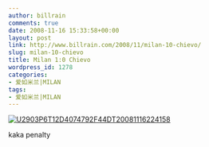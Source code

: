 ```yaml
---
author: billrain
comments: true
date: 2008-11-16 15:33:58+00:00
layout: post
link: http://www.billrain.com/2008/11/milan-10-chievo/
slug: milan-10-chievo
title: Milan 1:0 Chievo
wordpress_id: 1278
categories:
- 爱如米兰|MILAN
tags:
- 爱如米兰|MILAN
---
```


[![U2903P6T12D4074792F44DT20081116224158](http://www.billrain.com/wp-content/uploads/2008/11/u2903p6t12d4074792f44dt20081116224158-thumb.jpg)](http://www.billrain.com/wp-content/uploads/2008/11/u2903p6t12d4074792f44dt20081116224158.jpg)

kaka penalty
